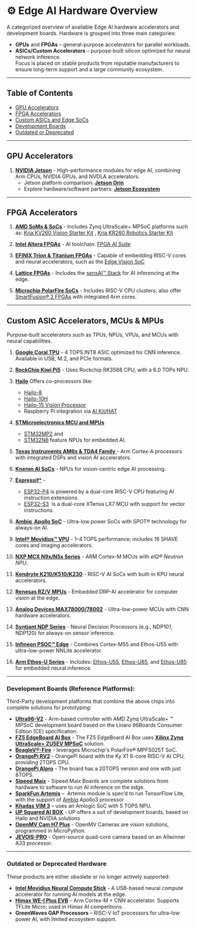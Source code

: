 # ⚙️ Edge AI Hardware Overview

A categorized overview of available Edge AI hardware accelerators and development boards. Hardware is grouped into three main categories:
- **GPUs** and **FPGAs** – general-purpose accelerators for parallel workloads.  
- **ASICs/Custom Accelerators** – purpose-built silicon optimized for neural network inference.  
Focus is placed on stable products from reputable manufacturers to ensure long-term support and a large community ecosystem.

---
## Table of Contents

- [GPU Accelerators](#gpu-accelerators)
- [FPGA Accelerators](#fpga-accelerators)
- [Custom ASICs and Edge SoCs](#custom-asics-and-edge-socs)
- [Development Boards](#development-boards)
- [Outdated or Deprecated](#outdated-or-deprecated)

---
## GPU Accelerators

1. **[NVIDIA Jetson](https://www.nvidia.com/en-us/autonomous-machines/embedded-systems)** -  High-performance modules for edge AI, combining Arm CPUs, NVIDIA GPUs, and NVDLA accelerators.  
   - Jetson platform comparison: **[Jetson Orin](https://www.seeedstudio.com/blog/nvidia-jetson-comparison-nano-tx2-nx-xavier-nx-agx-orin)**  
   - Explore hardware/software partners: **[Jetson Ecosystem](https://developer.nvidia.com/embedded/ecosystem)**

---
## FPGA Accelerators

1. **[AMD SoMs & SoCs](https://www.amd.com/en/products/adaptive-socs-and-fpgas/soc.html)** -  Includes Zynq UltraScale+ MPSoC platforms such as: [Kria KV260 Vision Starter Kit](https://www.amd.com/en/products/system-on-modules/kria/k26/kv260-vision-starter-kit.html) , [Kria KR260 Robotics Starter Kit](https://www.amd.com/en/products/system-on-modules/kria/k26/kr260-robotics-starter-kit.html)

2. **[Intel Altera FPGAs](https://www.intel.com/content/www/us/en/products/details/fpga.html)** - AI toolchain: [FPGA AI Suite](https://www.intel.com/content/www/us/en/products/details/fpga/development-tools/fpga-ai-suite.html)

3. **[EFINIX Trion & Titanium FPGAs](https://www.efinixinc.com/index.html)** - Capable of embedding RISC-V cores and neural accelerators, such as the [Edge Vision SoC](https://www.efinixinc.com/edge-vision-soc.html)
  
4. **[Lattice FPGAs](https://www.latticesemi.com/Products/Lattice-Intelligent-Edge-AI-and-FPGA-Solutions)** - Includes the [sensAI™ Stack](https://www.latticesemi.com/en/Solutions/Solutions/SolutionsDetails02/sensAI) for AI inferencing at the edge.

5. **[Microchip PolarFire SoCs](https://www.microchip.com/en-us/products/fpgas-and-plds/system-on-chip-fpgas/polarfire-soc-fpgas)** - Includes RISC-V CPU clusters; also offer [SmartFusion® 2 FPGAs](https://www.microchip.com/en-us/products/fpgas-and-plds/system-on-chip-fpgas/smartfusion-2-fpgas) with integrated Arm cores.

---
## Custom ASIC Accelerators, MCUs & MPUs
Purpose-built accelerators such as TPUs, NPUs, VPUs, and MCUs with neural capabilities.

1. **[Google Coral TPU](https://coral.ai/products/)** - 4 TOPS INT8 ASIC optimized for CNN inference. Available in USB, M.2, and PCIe formats.

2. **[RockChip Kiwi Pi5](https://www.rockchips.net/case/)** -  Uses Rockchip RK3588 CPU, with a 6.0 TOPs NPU.

3. **[Hailo](https://hailo.ai/)** Offers co-processors like:  
	- [Hailo-8](https://hailo.ai/products/ai-accelerators/hailo-8-ai-accelerator/)  
	- [Hailo-10H](https://hailo.ai/products/ai-accelerators/hailo-10h-ai-accelerator/)  
	- [Hailo-15 Vision Processor](https://hailo.ai/products/ai-vision-processors/hailo-15-ai-vision-processor/)  
	- Raspberry Pi integration via [AI Kit/HAT](https://www.raspberrypi.com/products/ai-kit/)

4. **[STMicroelectronics MCU and MPUs](https://stm32ai.st.com/edge-ai-hardware/)**  
	- [STM32MP2](https://www.st.com/en/microcontrollers-microprocessors/stm32mp2-series.html) and  
	- [STM32N6](https://www.st.com/en/microcontrollers-microprocessors/stm32n6-series.html) feature NPUs for embedded AI.

5. **[Texas Instruments AM6x & TDA4 Family ](https://www.ti.com/technologies/edge-ai.html)** - Arm Cortex-A processors with integrated DSPs and vision AI accelerators.
   
6. **[Kneron AI SoCs](https://www.kneron.com/page/soc/)** - NPUs for vision-centric edge AI processing.

7. **[Espressif*](https://www.espressif.com/en/products/socs)** - 
	 - [ESP32-P4](https://www.espressif.com/en/products/socs/esp32-p4) is powered by a dual-core RISC-V CPU featuring AI instruction extensions. 
	 - [ESP32-S3](https://www.espressif.com/en/products/socs/esp32-s3)  is a dual-core XTensa LX7 MCU with  support for vector instructions.

8. **[Ambiq  Apollo SoC](https://ambiq.com/apollo/)** - Ultra-low power SoCs with SPOT® technology for always-on AI.

9. **[Intel® Movidius™ VPU](https://www.intel.com/content/www/us/en/developer/topic-technology/edge-5g/hardware/vision-accelerator-movidius-vpu.html)** - 1–4 TOPS performance; includes 16 SHAVE cores and imaging accelerators.

10. **[NXP MCX N9x/N5x Series](https://www.nxp.com/applications/technologies/ai-and-machine-learning:MACHINE-LEARNING)** - ARM Cortex-M MCUs with _eIQ® Neutron NPU_.

11. **[Kendryte K210/K510/K230]()** - RISC-V AI SoCs with built-in KPU neural accelerators.

12. **[Renesas RZ/V MPUs](https://www.renesas.com/en/products/microcontrollers-microprocessors/rz-mpus/rzv-embedded-ai-mpus)** - Embedded DRP-AI accelerator for computer vision at the edge.

13. **[Analog Devices MAX78000/78002](https://www.analog.com/en/product-category/ultralow-power-artificial-intelligence-ai-mcus.html)** - Ultra-low-power MCUs with CNN hardware accelerators.

14. **[Syntiant NDP Series](https://www.syntiant.com/hardware)** - Neural Decision Processors (e.g., NDP101, NDP120) for always-on sensor inference.

15. **[Infineon PSOC™ Edge](https://www.infineon.com/products/microcontroller/32-bit-psoc-arm-cortex/32-bit-psoc-edge-arm)** - Combines Cortex-M55 and Ethos-U55 with ultra-low-power NNLite accelerator.

16. **[Arm Ethos-U Series](https://developer.arm.com/documentation/109267/0102/Arm-Ethos-U-NPU)** - Includes: [Ethos-U55](https://developer.arm.com/Processors/Ethos-U55), [Ethos-U65](https://developer.arm.com/Processors/Ethos-U65), and [Ethos-U85](https://developer.arm.com/Processors/Ethos-U85) for embedded neural inference.

---
### Development Boards (Reference Platforms):

Third-Party development platforms that combine the above chips into complete solutions for prototyping:
- **[Ultra96-V2](https://www.96boards.org/product/ultra96/)** - Arm-based controller with AMD Zynq UltraScale+ ™ MPSoC development board based on the Linaro 96Boards Consumer Edition (CE) specification. 
- **[FZ5 EdgeBoard AI Box](https://www.myirtech.com/list.asp?id=639)** - The FZ5 EdgeBoard AI Box uses [**Xilinx Zynq UltraScale+ ZU5EV MPSoC**](https://www.xilinx.com/products/silicon-devices/soc/zynq-ultrascale-mpsoc.html) solution.
- **[BeagleV®-Fire](https://www.beagleboard.org/boards/beaglev-fire)** - leverages Microchip's PolarFire® MPFS025T SoC.
- **[OrangePi RV2](http://www.orangepi.org/html/hardWare/computerAndMicrocontrollers/details/Orange-Pi-RV2.html)** - OrangePi board with the Ky X1 8-core RISC-V AI CPU, providing 2TOPS CPU. 
- **[OrangePi AIpro](http://www.orangepi.org/html/hardWare/computerAndMicrocontrollers/details/Orange-Pi-AIpro(20t).html)** - The board has a 20TOPS version and one with just 8TOPS.
- **[Sipeed Maix](https://wiki.sipeed.com/hardware/en/maix/index.html)** - Sipeed Maix Boards are complete solutions from hardware to software to run AI inference on the edge.
- **[SparkFun Artemis](https://www.sparkfun.com/products/15170)** –  Artemis module is spec’d to run TensorFlow Lite, with the support of [Ambiq](https://ambiq.com/) Apollo3 processor
- **[Khadas VIM 3](https://www.khadas.com/vim3)** – uses an Amlogic SoC with 5 TOPS NPU.
- **[UP Squared AI BOX](https://up-shop.org/default/solution-kit/ai-dev-kit.html)** - UP offers a suit of development boards, based on Hailo and NVIDIA solutions
- **[OpenMV Cam H7 Plus](https://openmv.io/products/openmv-cam-h7-plus)** - OpenMV Cameras are vision solutions, programmed in MicroPython.
- **[JEVOIS-PRO](https://www.jevoisinc.com/)** - Open-source quad-core camera based on an Allwinner A33 processor.

---
### Outdated or Deprecated Hardware
These products are either obsolete or no longer actively supported:

- **[Intel Movidius Neural Compute Stick](https://www.intel.com/content/www/us/en/developer/tools/neural-compute-stick/overview.html)** - A USB-based neural compute accelerator for running AI models at the edge.
- **[Himax WE-I Plus EVB](https://www.sparkfun.com/himax-we-i-plus-evb-endpoint-ai-development-board.html)** – Arm Cortex-M + CNN accelerator. Supports TFLite Micro; used in Himax AI competitions.
- **GreenWaves GAP Processors** – RISC-V IoT processors for ultra-low power AI, with limited ecosystem support.